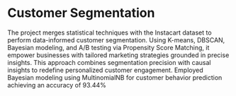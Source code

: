 # Customer Segmentation

 The project merges statistical techniques with the Instacart dataset to perform data-informed customer segmentation. Using K-means, DBSCAN, Bayesian modeling, and A/B testing via Propensity Score Matching, it empower businesses with tailored marketing strategies grounded in precise insights. This approach combines segmentation precision with causal insights to redefine personalized customer engagement. Employed Bayesian modeling using MultinomialNB for customer behavior prediction achieving an accuracy of 93.44%
